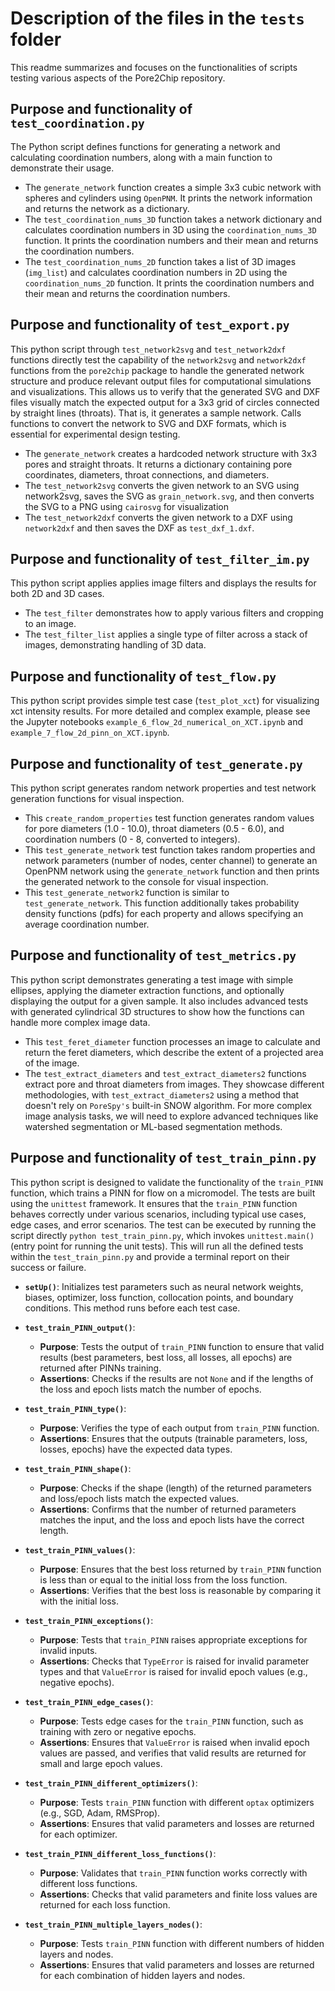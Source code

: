 # Description of the files in the `tests` folder

This readme summarizes and focuses on the functionalities of scripts testing various aspects of the Pore2Chip repository.

## Purpose and functionality of `test_coordination.py`

The Python script defines functions for generating a network and calculating coordination numbers, along with a main function to demonstrate their usage.

- The `generate_network` function creates a simple 3x3 cubic network with spheres and cylinders using `OpenPNM`. It prints the network information and returns the network as a dictionary.
- The `test_coordination_nums_3D` function takes a network dictionary and calculates coordination numbers in 3D using the `coordination_nums_3D` function. It prints the coordination numbers and their mean and returns the coordination numbers.
- The `test_coordination_nums_2D` function takes a list of 3D images (`img_list`) and calculates coordination numbers in 2D using the `coordination_nums_2D` function. It prints the coordination numbers and their mean and returns the coordination numbers.

## Purpose and functionality of `test_export.py`

This python script through `test_network2svg` and `test_network2dxf` functions directly test the capability of the `network2svg` and `network2dxf` functions from the `pore2chip` package to handle the generated network structure and produce relevant output files for computational simulations and visualizations. This allows us to verify that the generated SVG and DXF files visually match the expected output for a 3x3 grid of circles connected by straight lines (throats). That is, it generates a sample network. Calls functions to convert the network to SVG and DXF formats, which is essential for experimental design testing.

- The `generate_network` creates a hardcoded network structure with 3x3 pores and straight throats. It returns a dictionary containing pore coordinates, diameters, throat connections, and diameters.
- The `test_network2svg` converts the given network to an SVG using network2svg, saves the SVG as `grain_network.svg`, and then converts the SVG to a PNG using `cairosvg` for visualization
- The `test_network2dxf` converts the given network to a DXF using `network2dxf` and then saves the DXF as `test_dxf_1.dxf`. 

## Purpose and functionality of `test_filter_im.py`

This python script applies applies image filters and displays the results for both 2D and 3D cases.

- The `test_filter` demonstrates how to apply various filters and cropping to an image.
- The `test_filter_list` applies a single type of filter across a stack of images, demonstrating handling of 3D data.

## Purpose and functionality of `test_flow.py`

This python script provides simple test case (`test_plot_xct`) for visualizing xct intensity results. For more detailed and complex example, please see the Jupyter notebooks `example_6_flow_2d_numerical_on_XCT.ipynb` and `example_7_flow_2d_pinn_on_XCT.ipynb`.

## Purpose and functionality of `test_generate.py`

This python script generates random network properties and test network generation functions for visual inspection.

- This `create_random_properties` test function generates random values for pore diameters (1.0 - 10.0), throat diameters (0.5 - 6.0), and coordination numbers (0 - 8, converted to integers).
- This  `test_generate_network` test function takes random properties and network parameters (number of nodes, center channel) to generate an OpenPNM network using the `generate_network` function and then prints the generated network to the console for visual inspection.
- This `test_generate_network2` function is similar to `test_generate_network`. This function additionally takes probability density functions (pdfs) for each property and allows specifying an average coordination number.

## Purpose and functionality of `test_metrics.py`

This python script demonstrates generating a test image with simple ellipses, applying the diameter extraction functions, and optionally displaying the output for a given sample. It also includes advanced tests with generated cylindrical 3D structures to show how the functions can handle more complex image data.

- This `test_feret_diameter` function processes an image to calculate and return the feret diameters, which describe the extent of a projected area of the image.
- The `test_extract_diameters` and `test_extract_diameters2` functions extract pore and throat diameters from images. They showcase different methodologies, with `test_extract_diameters2` using a method that doesn't rely on `PoreSpy's` built-in SNOW algorithm. For more complex image analysis tasks, we will need to explore advanced techniques like watershed segmentation or ML-based segmentation methods.

## Purpose and functionality of `test_train_pinn.py`

This python script is designed to validate the functionality of the `train_PINN` function, which trains a PINN for flow on a micromodel. The tests are built using the `unittest` framework. It ensures that the `train_PINN` function behaves correctly under various scenarios, including typical use cases, edge cases, and error scenarios. The test can be executed by running the script directly `python test_train_pinn.py`, which invokes `unittest.main()` (entry point for running the unit tests). This will run all the defined tests within the `test_train_pinn.py` and provide a terminal report on their success or failure.

- **`setUp()`**: Initializes test parameters such as neural network weights, biases, optimizer, loss function, collocation points, and boundary conditions. This method runs before each test case.

- **`test_train_PINN_output()`**:
    - **Purpose**: Tests the output of `train_PINN` function to ensure that valid results (best parameters, best loss, all losses, all epochs) are returned after PINNs training.
    - **Assertions**: Checks if the results are not `None` and if the lengths of the loss and epoch lists match the number of epochs.

- **`test_train_PINN_type()`**:
    - **Purpose**: Verifies the type of each output from `train_PINN` function.
    - **Assertions**: Ensures that the outputs (trainable parameters, loss, losses, epochs) have the expected data types.

- **`test_train_PINN_shape()`**:
    - **Purpose**: Checks if the shape (length) of the returned parameters and loss/epoch lists match the expected values.
    - **Assertions**: Confirms that the number of returned parameters matches the input, and the loss and epoch lists have the correct length.

- **`test_train_PINN_values()`**:
    - **Purpose**: Ensures that the best loss returned by `train_PINN` function is less than or equal to the initial loss from the loss function.
    - **Assertions**: Verifies that the best loss is reasonable by comparing it with the initial loss.

- **`test_train_PINN_exceptions()`**:
    - **Purpose**: Tests that `train_PINN` raises appropriate exceptions for invalid inputs.
    - **Assertions**: Checks that `TypeError` is raised for invalid parameter types and that `ValueError` is raised for invalid epoch values (e.g., negative epochs).

- **`test_train_PINN_edge_cases()`**:
    - **Purpose**: Tests edge cases for the `train_PINN` function, such as training with zero or negative epochs.
    - **Assertions**: Ensures that `ValueError` is raised when invalid epoch values are passed, and verifies that valid results are returned for small and large epoch values.

- **`test_train_PINN_different_optimizers()`**:
    - **Purpose**: Tests `train_PINN` function with different `optax` optimizers (e.g., SGD, Adam, RMSProp).
    - **Assertions**: Ensures that valid parameters and losses are returned for each optimizer.

- **`test_train_PINN_different_loss_functions()`**:
    - **Purpose**: Validates that `train_PINN` function works correctly with different loss functions.
    - **Assertions**: Checks that valid parameters and finite loss values are returned for each loss function.

- **`test_train_PINN_multiple_layers_nodes()`**:
    - **Purpose**: Tests `train_PINN` function with different numbers of hidden layers and nodes.
    - **Assertions**: Ensures that valid parameters and losses are returned for each combination of hidden layers and nodes.